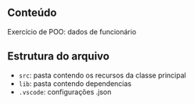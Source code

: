 ## Conteúdo

Exercício de POO: dados de funcionário

## Estrutura do arquivo

- `src`: pasta contendo os recursos da classe principal
- `lib`: pasta contendo dependencias
- `.vscode`: configurações .json